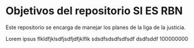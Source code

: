 # Objetivos del repositorio SI ES RBN

Este repositorio se encarga de manejar los planes de la liga de la justicia.

Lorem ipsus	flkldfjklsdfjsdfjdfjklflk
sdsdfsdsdfsdfsdf
dsdfsddf 100000000



